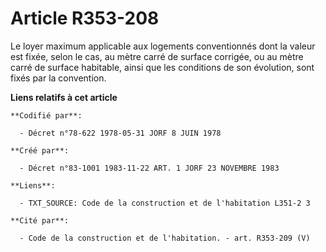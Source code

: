 # Article R353-208

Le loyer maximum applicable aux logements conventionnés dont la valeur est fixée, selon le cas, au mètre carré de surface
corrigée, ou au mètre carré de surface habitable, ainsi que les conditions de son évolution, sont fixés par la convention.

**Liens relatifs à cet article**

	**Codifié par**:

	  - Décret n°78-622 1978-05-31 JORF 8 JUIN 1978

	**Créé par**:

	  - Décret n°83-1001 1983-11-22 ART. 1 JORF 23 NOVEMBRE 1983

	**Liens**:

	  - TXT_SOURCE: Code de la construction et de l'habitation L351-2 3

	**Cité par**:

	  - Code de la construction et de l'habitation. - art. R353-209 (V)
